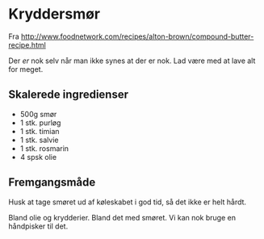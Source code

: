 # Kryddersmør

Fra http://www.foodnetwork.com/recipes/alton-brown/compound-butter-recipe.html

Der *er* nok selv når man ikke synes at der er nok.  Lad være med at lave alt
for meget.


## Skalerede ingredienser

+ 500g smør
+ 1 stk. purløg
+ 1 stk. timian
+ 1 stk. salvie
+ 1 stk. rosmarin
+ 4 spsk olie


## Fremgangsmåde

Husk at tage smøret ud af køleskabet i god tid, så det ikke er helt hårdt.

Bland olie og krydderier.  Bland det med smøret.  Vi kan nok bruge en håndpisker
til det.
